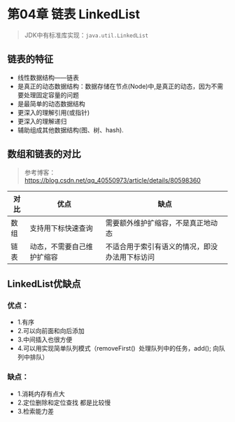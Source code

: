 # 第04章 链表 LinkedList
> JDK中有标准库实现：`java.util.LinkedList`

## 链表的特征
+ 线性数据结构——链表
+ 是真正的动态数据结构：数据存储在节点(Node)中,是真正的动态，因为不需要处理固定容量的问题
+ 是最简单的动态数据结构
+ 更深入的理解引用(或指针)
+ 更深入的理解递归
+ 辅助组成其他数据结构(图、树、hash).

## 数组和链表的对比
> 参考博客：https://blog.csdn.net/qq_40550973/article/details/80598360

| 对比 | 优点                     | 缺点                                         |
| ---- | -------------------------- | ---------------------------------------------- |
| 数组 | 支持用下标快速查询 | 需要额外维护扩缩容，不是真正地动态 |
| 链表 | 动态，不需要自己维护扩缩容 | 不适合用于索引有语义的情况，即没办法用下标访问 |

## LinkedList优缺点

### 优点：
+ 1.有序
+ 2.可以向前面和向后添加    
+ 3.中间插入也很方便    
+ 4.可以用实现简单队列模式（removeFirst()  处理队列中的任务，add(); 向队列中排队）

### 缺点：
+ 1.消耗内存有点大
+ 2.定位删除和定位查找 都是比较慢
+ 3.检索能力差